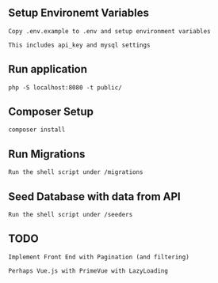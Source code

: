## Setup Environemt Variables
    Copy .env.example to .env and setup environment variables
    
    This includes api_key and mysql settings
## Run application
    php -S localhost:8080 -t public/

## Composer Setup
    composer install

## Run Migrations
    Run the shell script under /migrations

## Seed Database with data from API
    Run the shell script under /seeders

## TODO
    Implement Front End with Pagination (and filtering)

    Perhaps Vue.js with PrimeVue with LazyLoading